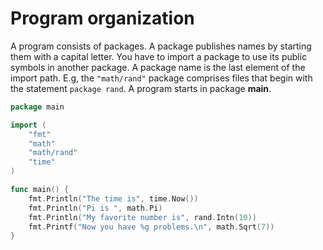 # Program organization

A program consists of packages. A package publishes names by starting them with a capital letter. You have to import a package to use its public symbols in another package.
A package name is the last element of the import path. E.g, the `"math/rand"` package comprises files that begin with the statement `package rand`. A program starts in package **main**.

```go
package main

import (
    "fmt"
    "math"
    "math/rand"
    "time"
)

func main() {
    fmt.Println("The time is", time.Now())
    fmt.Println("Pi is ", math.Pi)
    fmt.Println("My favorite number is", rand.Intn(10))
    fmt.Printf("Now you have %g problems.\n", math.Sqrt(7))
}
```
